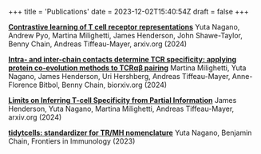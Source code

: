 +++
title = 'Publications'
date = 2023-12-02T15:40:54Z
draft = false
+++

[**Contrastive learning of T cell receptor representations**](https://arxiv.org/abs/2406.06397) Yuta Nagano, Andrew Pyo, Martina Milighetti, James Henderson, John Shawe-Taylor, Benny Chain, Andreas Tiffeau-Mayer, arxiv.org (2024)

[**Intra- and inter-chain contacts determine TCR specificity: applying protein co-evolution methods to TCRαβ pairing**](https://www.biorxiv.org/content/10.1101/2024.05.24.595718v1) Martina Milighetti, Yuta Nagano, James Henderson, Uri Hershberg, Andreas Tiffeau-Mayer, Anne-Florence Bitbol, Benny Chain, biorxiv.org (2024)

[**Limits on Inferring T-cell Specificity from Partial Information**](https://arxiv.org/abs/2404.12565) James Henderson, Yuta Nagano, Martina Milighetti, Andreas Tiffeau-Mayer, arxiv.org (2024)

[**tidytcells: standardizer for TR/MH nomenclature**](https://doi.org/10.3389/fimmu.2023.1276106) Yuta Nagano, Benjamin Chain, Frontiers in Immunology (2023)
